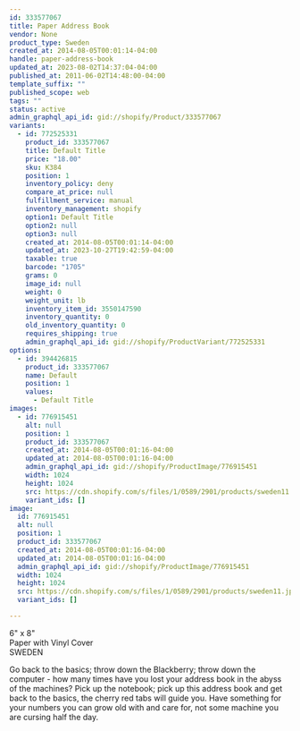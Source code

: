 ```yaml
---
id: 333577067
title: Paper Address Book
vendor: None
product_type: Sweden
created_at: 2014-08-05T00:01:14-04:00
handle: paper-address-book
updated_at: 2023-08-02T14:37:04-04:00
published_at: 2011-06-02T14:48:00-04:00
template_suffix: ""
published_scope: web
tags: ""
status: active
admin_graphql_api_id: gid://shopify/Product/333577067
variants:
  - id: 772525331
    product_id: 333577067
    title: Default Title
    price: "18.00"
    sku: K384
    position: 1
    inventory_policy: deny
    compare_at_price: null
    fulfillment_service: manual
    inventory_management: shopify
    option1: Default Title
    option2: null
    option3: null
    created_at: 2014-08-05T00:01:14-04:00
    updated_at: 2023-10-27T19:42:59-04:00
    taxable: true
    barcode: "1705"
    grams: 0
    image_id: null
    weight: 0
    weight_unit: lb
    inventory_item_id: 3550147590
    inventory_quantity: 0
    old_inventory_quantity: 0
    requires_shipping: true
    admin_graphql_api_id: gid://shopify/ProductVariant/772525331
options:
  - id: 394426815
    product_id: 333577067
    name: Default
    position: 1
    values:
      - Default Title
images:
  - id: 776915451
    alt: null
    position: 1
    product_id: 333577067
    created_at: 2014-08-05T00:01:16-04:00
    updated_at: 2014-08-05T00:01:16-04:00
    admin_graphql_api_id: gid://shopify/ProductImage/776915451
    width: 1024
    height: 1024
    src: https://cdn.shopify.com/s/files/1/0589/2901/products/sweden11.jpeg?v=1407211276
    variant_ids: []
image:
  id: 776915451
  alt: null
  position: 1
  product_id: 333577067
  created_at: 2014-08-05T00:01:16-04:00
  updated_at: 2014-08-05T00:01:16-04:00
  admin_graphql_api_id: gid://shopify/ProductImage/776915451
  width: 1024
  height: 1024
  src: https://cdn.shopify.com/s/files/1/0589/2901/products/sweden11.jpeg?v=1407211276
  variant_ids: []

---
```


6" x 8"  
Paper with Vinyl Cover  
SWEDEN

Go back to the basics; throw down the Blackberry; throw down the computer - how many times have you lost your address book in the abyss of the machines? Pick up the notebook; pick up this address book and get back to the basics, the cherry red tabs will guide you. Have something for your numbers you can grow old with and care for, not some machine you are cursing half the day.
